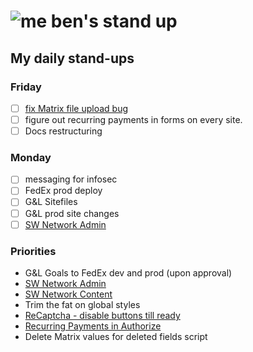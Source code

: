 # ![me](https://avatars2.githubusercontent.com/u/5232044?s=50&v=4) ben's stand up

## My daily stand-ups

### Friday

- [ ] [fix Matrix file upload bug](https://app.clickup.com/t/kmy6hj)
- [ ] figure out recurring payments in forms on every site.
- [ ] Docs restructuring

### Monday

- [ ] messaging for infosec
- [ ] FedEx prod deploy
- [ ] G&L Sitefiles
- [ ] G&L prod site changes
- [ ] [SW Network Admin](https://app.clickup.com/8537154/v/l/li/54890360?pr=12760709)

### Priorities 
    
- G&L Goals to FedEx dev and prod (upon approval)
- [SW Network Admin](https://app.clickup.com/8537154/v/l/li/54890360?pr=12760709)
- [SW Network Content](https://app.clickup.com/8537154/v/l/li/54892353?pr=12760709)
- Trim the fat on global styles
- [ReCaptcha - disable buttons till ready](https://projects.madebyspeak.com/#/tasks/17598281)
- [Recurring Payments in Authorize](https://projects.madebyspeak.com/#/tasks/16411534)
- Delete Matrix values for deleted fields script

